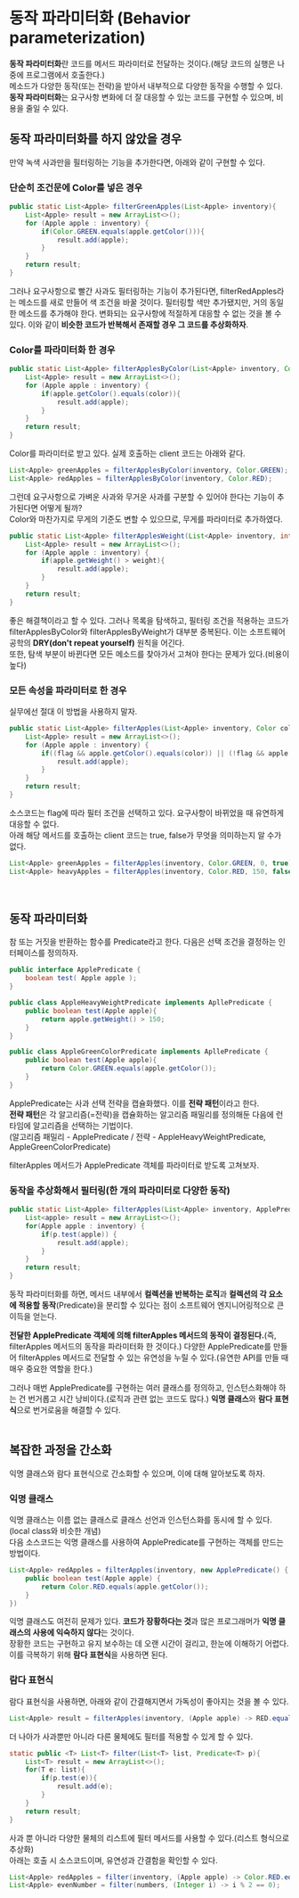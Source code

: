 # 동작 파라미터화 (Behavior parameterization)

**동작 파라미터화**란 코드를 메서드 파라미터로 전달하는 것이다.(해당 코드의 실행은 나중에 프로그램에서 호출한다.)  
메소드가 다양한 동작(또는 전략)을 받아서 내부적으로 다양한 동작을 수행할 수 있다.  
**동작 파라미터화**는 요구사항 변화에 더 잘 대응할 수 있는 코드를 구현할 수 있으며, 비용을 줄일 수 있다.

## 동작 파라미터화를 하지 않았을 경우
만약 녹색 사과만을 필터링하는 기능을 추가한다면, 아래와 같이 구현할 수 있다.

### 단순히 조건문에 Color를 넣은 경우
``` java
public static List<Apple> filterGreenApples(List<Apple> inventory){
    List<Apple> result = new ArrayList<>();
    for (Apple apple : inventory) {
        if(Color.GREEN.equals(apple.getColor())){
            result.add(apple);
        }
    }
    return result;
}
```

그러나 요구사항으로 빨간 사과도 필터링하는 기능이 추가된다면, filterRedApples라는 메소드를 새로 만들어 색 조건을 바꿀 것이다. 필터링할 색만 추가됐지만, 거의 동일한 메소드를 추가해야 한다. 변화되는 요구사항에 적절하게 대응할 수 없는 것을 볼 수 있다. 이와 같이 **비슷한 코드가 반복해서 존재할 경우 그 코드를 추상화하자**.

### Color를 파라미터화 한 경우
``` java
public static List<Apple> filterApplesByColor(List<Apple> inventory, Color color){
    List<Apple> result = new ArrayList<>();
    for (Apple apple : inventory) {
        if(apple.getColor().equals(color)){
            result.add(apple);
        }
    }
    return result;
}
```

Color를 파라미터로 받고 있다. 실제 호출하는 client 코드는 아래와 같다.

``` java
List<Apple> greenApples = filterApplesByColor(inventory, Color.GREEN);
List<Apple> redApples = filterApplesByColor(inventory, Color.RED);
```

그런데 요구사항으로 가벼운 사과와 무거운 사과를 구분할 수 있어야 한다는 기능이 추가된다면 어떻게 될까?  
Color와 마찬가지로 무게의 기준도 변할 수 있으므로, 무게를 파라미터로 추가하였다.

``` java
public static List<Apple> filterApplesWeight(List<Apple> inventory, int weight){
    List<Apple> result = new ArrayList<>();
    for (Apple apple : inventory) {
        if(apple.getWeight() > weight){
            result.add(apple);
        }
    }
    return result;
}
```

좋은 해결책이라고 할 수 있다. 그러나 목록을 탐색하고, 필터링 조건을 적용하는 코드가 filterApplesByColor와 filterApplesByWeight가  대부분 중복된다. 이는 소프트웨어 공학의 **DRY(don't repeat yourself)** 원칙을 어긴다.  
또한, 탐색 부분이 바뀐다면 모든 메소드를 찾아가서 고쳐야 한다는 문제가 있다.(비용이 높다)

### 모든 속성을 파라미터로 한 경우  
실무에선 절대 이 방법을 사용하지 말자.

``` java
public static List<Apple> filterApples(List<Apple> inventory, Color color, int weight, boolean flag){
    List<Apple> result = new ArrayList<>();
    for (Apple apple : inventory) {
        if((flag && apple.getColor().equals(color)) || (!flag && apple.getWeight() > weight)){
            result.add(apple);
        }
    }
    return result;
}
```

소스코드는 flag에 따라 필터 조건을 선택하고 있다. 요구사항이 바뀌었을 때 유연하게 대응할 수 없다.  
아래 해당 메서드를 호출하는 client 코드는 true, false가 무엇을 의미하는지 알 수가 없다.

``` java
List<Apple> greenApples = filterApples(inventory, Color.GREEN, 0, true);
List<Apple> heavyApples = filterApples(inventory, Color.RED, 150, false);
```
<br/>

## 동작 파라미터화
참 또는 거짓을 반환하는 함수를 Predicate라고 한다. 다음은 선택 조건을 결정하는 인터페이스를 정의하자.

``` java
public interface ApplePredicate {
    boolean test( Apple apple );
}

public class AppleHeavyWeightPredicate implements ApllePredicate {
    public boolean test(Apple apple){
        return apple.getWeight() > 150;
    }
}

public class AppleGreenColorPredicate implements ApllePredicate {
    public boolean test(Apple apple){
        return Color.GREEN.equals(apple.getColor());
    }
}
```

ApplePredicate는 사과 선택 전략을 캡슐화했다. 이를 **전략 패턴**이라고 한다.  
**전략 패턴**은 각 알고리즘(=전략)을 캡슐화하는 알고리즘 패밀리를 정의해둔 다음에 런타임에 알고리즘을 선택하는 기법이다.  
(알고리즘 패밀리 - ApplePredicate / 전략 - AppleHeavyWeightPredicate, AppleGreenColorPredicate)  

filterApples 메서드가 ApplePredicate 객체를 파라미터로 받도록 고쳐보자.

### 동작을 추상화해서 필터링(한 개의 파라미터로 다양한 동작)
``` java
public static List<Apple> filterApples(List<Apple> inventory, ApplePredicate p) {
    List<apple> result = new ArrayList<>();
    for(Apple apple : inventory) {
        if(p.test(apple)) {
            result.add(apple);
        }
    }
    return result;
}
```

동작 파라미터화를 하면, 메서드 내부에서 **컬렉션을 반복하는 로직**과 **컬렉션의 각 요소에 적용할 동작**(Predicate)을 분리할 수 있다는 점이 소프트웨어 엔지니어링적으로 큰 이득을 얻는다.  

**전달한 ApplePredicate 객체에 의해 filterApples 메서드의 동작이 결정된다.**(즉, filterApples 메서드의 동작을 파라미터화 한 것이다.) 다양한 ApplePredicate를 만들어 filterApples 메서드로 전달할 수 있는 유연성을 누릴 수 있다.(유연한 API를 만들 때 매우 중요한 역할을 한다.)

그러나 매번 ApplePredicate를 구현하는 여러 클래스를 정의하고, 인스턴스화해야 하는 건 번거롭고 시간 낭비이다.(로직과 관련 없는 코드도 많다.) **익명 클래스**와 **람다 표현식**으로 번거로움을 해결할 수 있다.  
<br/>

## 복잡한 과정을 간소화
익명 클래스와 람다 표현식으로 간소화할 수 있으며, 이에 대해 알아보도록 하자.

### 익명 클래스
익명 클래스는 이름 없는 클래스로 클래스 선언과 인스턴스화를 동시에 할 수 있다.(local class와 비슷한 개념)  
다음 소스코드는 익명 클래스를 사용하여 ApplePredicate를 구현하는 객체를 만드는 방법이다.

``` java
List<Apple> redApples = filterApples(inventory, new ApplePredicate() {
    public boolean test(Apple apple) {
        return Color.RED.equals(apple.getColor());
    }
})
```

익명 클래스도 여전히 문제가 있다. **코드가 장황하다는 것**과 많은 프로그래머가 **익명 클래스의 사용에 익숙하지 않다**는 것이다.  
장황한 코드는 구현하고 유지 보수하는 데 오랜 시간이 걸리고, 한눈에 이해하기 어렵다.  
이를 극복하기 위해 **람다 표현식**을 사용하면 된다. 

### 람다 표현식
람다 표현식을 사용하면, 아래와 같이 간결해지면서 가독성이 좋아지는 것을 볼 수 있다.

``` java
List<Apple> result = filterApples(inventory, (Apple apple) -> RED.equals(apple.getColor()));
```

더 나아가 사과뿐만 아니라 다른 물체에도 필터를 적용할 수 있게 할 수 있다.

``` java
static public <T> List<T> filter(List<T> list, Predicate<T> p){
	List<T> result = new ArrayList<>();
	for(T e: list){
        if(p.test(e)){
			result.add(e);
		}
	}
	return result;
}
```

사과 뿐 아니라 다양한 물체의 리스트에 필터 메서드를 사용할 수 있다.(리스트 형식으로 추상화)  
아래는 호출 시 소스코드이며, 유연성과 간결함을 확인할 수 있다.

``` java
List<Apple> redApples = filter(inventory, (Apple apple) -> Color.RED.equals(apple.getColor()));  
List<Apple> evenNumber = filter(numbers, (Integer i) -> i % 2 == 0);
```